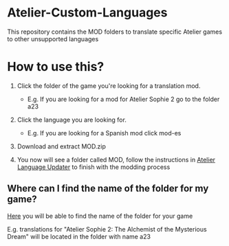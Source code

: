 # Atelier-Custom-Languages
This repository contains the MOD folders to translate specific Atelier games to other unsupported languages

# How to use this?
1. Click the folder of the game you're looking for a translation mod.
   - E.g. If you are looking for a mod for Atelier Sophie 2 go to the folder a23
     
2. Click the language you are looking for.
   - E.g. If you are looking for a Spanish mod click mod-es
     
3. Download and extract MOD.zip
   
4. You now will see a folder called MOD, follow the instructions in [Atelier Language Updater](https://github.com/Ferripro321/Atelier-Language-Updater) to finish with the modding process

## Where can I find the name of the folder for my game?
[Here](https://atelier.fandom.com/wiki/Atelier_series) you will be able to find the name of the folder for your game  

E.g. translations for "Atelier Sophie 2: The Alchemist of the Mysterious Dream" will be located in the folder with name a23
